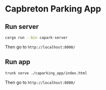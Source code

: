 # Capbreton Parking App

## Run server
```bash
cargo run --bin capark-server
```
Then go to ```http://localhost:8000/```

## Run app
```bash
trunk serve ./caparking_app/index.html
```
Then go to ```http://localhost:8080/```
